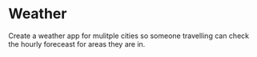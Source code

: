 # Weather

Create a weather app for mulitple cities so someone travelling can check the hourly foreceast for areas they are in.